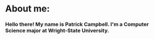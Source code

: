 # About me:

### Hello there! My name is Patrick Campbell. I'm a Computer Science major at Wright-State University.
